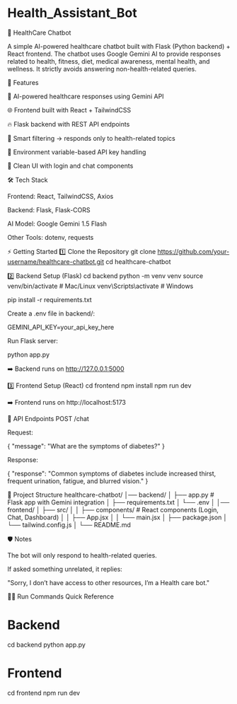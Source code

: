 # Health_Assistant_Bot
🏥 HealthCare Chatbot

A simple AI-powered healthcare chatbot built with Flask (Python backend) + React frontend.
The chatbot uses Google Gemini AI to provide responses related to health, fitness, diet, medical awareness, mental health, and wellness.
It strictly avoids answering non-health-related queries.

🚀 Features

🤖 AI-powered healthcare responses using Gemini API

🌐 Frontend built with React + TailwindCSS

🔥 Flask backend with REST API endpoints

🧠 Smart filtering → responds only to health-related topics

🔑 Environment variable-based API key handling

🎨 Clean UI with login and chat components

🛠️ Tech Stack

Frontend: React, TailwindCSS, Axios

Backend: Flask, Flask-CORS

AI Model: Google Gemini 1.5 Flash

Other Tools: dotenv, requests

⚡ Getting Started
1️⃣ Clone the Repository
git clone https://github.com/your-username/healthcare-chatbot.git
cd healthcare-chatbot

2️⃣ Backend Setup (Flask)
cd backend
python -m venv venv
source venv/bin/activate   # Mac/Linux
venv\Scripts\activate      # Windows

pip install -r requirements.txt


Create a .env file in backend/:

GEMINI_API_KEY=your_api_key_here


Run Flask server:

python app.py


➡️ Backend runs on http://127.0.0.1:5000

3️⃣ Frontend Setup (React)
cd frontend
npm install
npm run dev


➡️ Frontend runs on http://localhost:5173

📌 API Endpoints
POST /chat

Request:

{
  "message": "What are the symptoms of diabetes?"
}


Response:

{
  "response": "Common symptoms of diabetes include increased thirst, frequent urination, fatigue, and blurred vision."
}

🧩 Project Structure
healthcare-chatbot/
│── backend/
│   ├── app.py          # Flask app with Gemini integration
│   ├── requirements.txt
│   └── .env
│
│── frontend/
│   ├── src/
│   │   ├── components/ # React components (Login, Chat, Dashboard)
│   │   ├── App.jsx
│   │   └── main.jsx
│   ├── package.json
│   └── tailwind.config.js
│
└── README.md

🛡️ Notes

The bot will only respond to health-related queries.

If asked something unrelated, it replies:

"Sorry, I don’t have access to other resources, I’m a Health care bot."

👨‍💻 Run Commands Quick Reference
# Backend
cd backend
python app.py

# Frontend
cd frontend
npm run dev